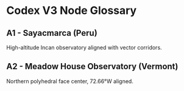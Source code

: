 # Codex V3 Node Glossary

## A1 - Sayacmarca (Peru)
High-altitude Incan observatory aligned with vector corridors.

## A2 - Meadow House Observatory (Vermont)
Northern polyhedral face center, 72.66°W aligned.

